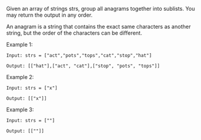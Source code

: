 Given an array of strings strs, group all anagrams together into sublists. You may return the output in any order.

An anagram is a string that contains the exact same characters as another string, but the order of the characters can be different.

Example 1:
```
Input: strs = ["act","pots","tops","cat","stop","hat"]

Output: [["hat"],["act", "cat"],["stop", "pots", "tops"]]
```

Example 2:
```
Input: strs = ["x"]

Output: [["x"]]
```


Example 3:
```
Input: strs = [""]

Output: [[""]]
```